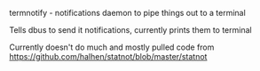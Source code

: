 termnotify - notifications daemon to pipe things out to a terminal

Tells dbus to send it notifications, currently prints them to terminal

Currently doesn't do much and mostly pulled code from https://github.com/halhen/statnot/blob/master/statnot
